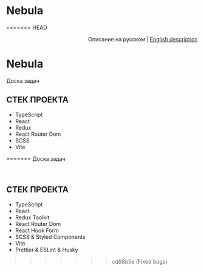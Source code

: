 # Nebula

<<<<<<< HEAD

<p align="right"> 
Описание на русском | <a href="README_ENG.md">English description</a> 
</p>


# Nebula
Доска задач
<br>

## СТЕК ПРОЕКТА
* TypeScript
* React 
* Redux
* React Router Dom
* SCSS
* Vite




=======
Доска задач

<br>

## СТЕК ПРОЕКТА

-  TypeScript
-  React
-  Redux Toolkit
-  React Router Dom
-  React Hook Form
-  SCSS & Styled Components
-  Vite
-  Prettier & ESLint & Husky
>>>>>>> cd98b5e (Fixed bugs)
